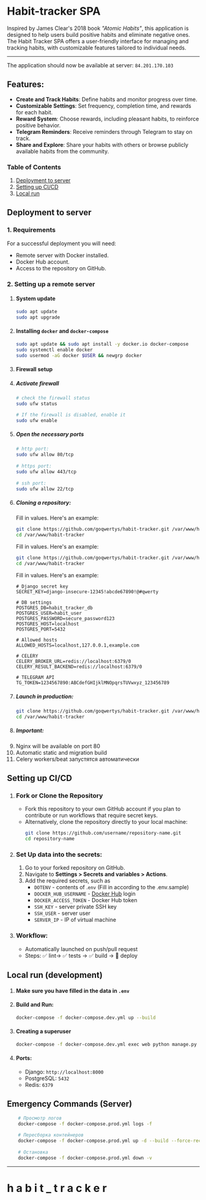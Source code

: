 
# Habit-tracker SPA
Inspired by James Clear's 2018 book _"Atomic Habits"_, this application is designed to help users build positive habits and eliminate negative ones. The Habit Tracker SPA offers a user-friendly interface for managing and tracking habits, with customizable features tailored to individual needs.
***
The application should now be available at server: `84.201.170.103`

## Features:
- **Create and Track Habits**: Define habits and monitor progress over time.
- **Customizable Settings**: Set frequency, completion time, and rewards for each habit.
- **Reward System**: Choose rewards, including pleasant habits, to reinforce positive behavior.
- **Telegram Reminders**: Receive reminders through Telegram to stay on track.
- **Share and Explore**: Share your habits with others or browse publicly available habits from the community.
### Table of Contents  
1. [Deployment to server](@deployment-to-server)  
2. [Setting up CI/CD](@setting-up-CI/CD)
3. [Local run](Local-run-(development))
## Deployment to server

### 1. Requirements  
For a successful deployment you will need:  
  - Remote server with Docker installed.  
  -  Docker Hub account.  
  - Access to the repository on GitHub.

### 2. Setting up a remote server 
1. #### System update
    ```bash
    sudo apt update
    sudo apt upgrade
    ```
2. #### Installing `docker` and `docker-compose`
    ```bash
    sudo apt update && sudo apt install -y docker.io docker-compose
    sudo systemctl enable docker
    sudo usermod -aG docker $USER && newgrp docker
    ```
3. #### Firewall setup
4. ##### **Activate firewall**
    ```bash
    # check the firewall status
    sudo ufw status

    # If the firewall is disabled, enable it
    sudo ufw enable
    ```
5. ##### **Open the necessary ports**
    ```bash
    # http port:
    sudo ufw allow 80/tcp
		
    # https port:
    sudo ufw allow 443/tcp
		
    # ssh port:
    sudo ufw allow 22/tcp
    ```
6. ##### **Cloning a repository:**
    Fill in values. Here's an example: 
    ```bash
    git clone https://github.com/goqwertys/habit-tracker.git /var/www/habit-tracker
    cd /var/www/habit-tracker
    ```
    Fill in values. Here's an example: 
    ```bash
    git clone https://github.com/goqwertys/habit-tracker.git /var/www/habit-tracker
    cd /var/www/habit-tracker
    ```
    Fill in values. Here's an example: 
    ```
    # Django secret key
    SECRET_KEY=django-insecure-12345!abcde67890!@#qwerty
		
    # DB settings
    POSTGRES_DB=habit_tracker_db
    POSTGRES_USER=habit_user
    POSTGRES_PASSWORD=secure_password123
    POSTGRES_HOST=localhost
    POSTGRES_PORT=5432
		
    # Allowed hosts
    ALLOWED_HOSTS=localhost,127.0.0.1,example.com
		
    # CELERY
    CELERY_BROKER_URL=redis://localhost:6379/0
    CELERY_RESULT_BACKEND=redis://localhost:6379/0
		
    # TELEGRAM API
    TG_TOKEN=1234567890:ABCdefGHIjklMNOpqrsTUVwxyz_123456789
    ```
7. ##### **Launch in production:**
    ```bash
    git clone https://github.com/goqwertys/habit-tracker.git /var/www/habit-tracker
    cd /var/www/habit-tracker
    ```
8. ##### **Important:**
9. Nginx will be available on port 80
10. Automatic static and migration build
11. Celery workers/beat запустятся автоматически

## Setting up CI/CD
1. ### **Fork or Clone the Repository**
	-	Fork this repository to your own GitHub account if you plan to contribute or run workflows that require secret keys.
	-	Alternatively, clone the repository directly to your local machine:
		```bash
		git clone https://github.com/username/repository-name.git
		cd repository-name
		```
2. ### **Set Up data into the secrets:**
	1. Go to your forked repository on GitHub.
	2. Navigate to **Settings > Secrets and variables > Actions**.
	3. Add the required secrets, such as
		* `DOTENV` - contents of .`env` (Fill in according to the .env.sample)
		* `DOCKER_HUB_USERNAME` - [Docker Hub](https://hub.docker.com/) login
		* `DOCKER_ACCESS_TOKEN` - Docker Hub token
		* `SSH_KEY` - server private SSH key
		* `SSH_USER` - server user
		* `SERVER_IP` - IP of virtual machine
3. ### Workflow:
	* Automatically launched on push/pull request
	* Steps:
	✅ lint→ ✅ tests → ✅ build → 🚀 deploy
## Local run (development)
1.  #### Make sure you have filled in the data in `.env`
2. #### Build and Run:
	```bash
	docker-compose -f docker-compose.dev.yml up --build
	```
3. #### Creating a superuser
	```bash
	docker-compose -f docker-compose.dev.yml exec web python manage.py createsuperuser
	```
4. #### Ports:
	- Django:  `http://localhost:8000`
	- PostgreSQL: `5432`
	- Redis:  `6379`
## Emergency Commands (Server)

```bash
    # Просмотр логов
    docker-compose -f docker-compose.prod.yml logs -f
    
    # Пересборка контейнеров
    docker-compose -f docker-compose.prod.yml up -d --build --force-recreate
    
    # Остановка
    docker-compose -f docker-compose.prod.yml down -v
```
*** 
#   h a b i t _ t r a c k e r 
 
 
